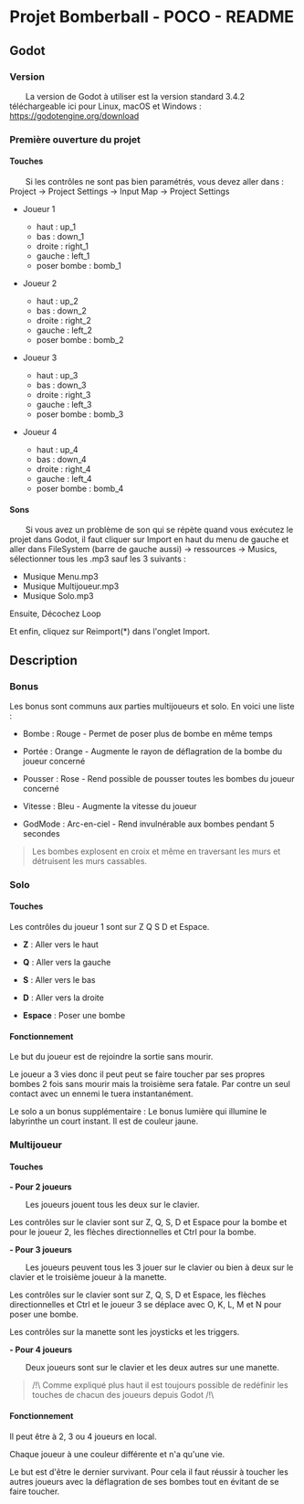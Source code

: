 # Projet Bomberball - POCO - README
## Godot
### Version

&ensp;&ensp;&ensp;&ensp;La version de Godot à utiliser est la version standard 3.4.2 téléchargeable ici pour Linux, macOS et Windows : https://godotengine.org/download

### Première ouverture du projet

#### Touches
&ensp;&ensp;&ensp;&ensp;Si les contrôles ne sont pas bien paramétrés, vous devez aller dans : Project ->  Project Settings ->  Input Map ->  Project Settings



- Joueur 1
    - haut : up_1
    - bas : down_1
    - droite : right_1
    - gauche : left_1
    - poser bombe : bomb_1


- Joueur 2
    - haut : up_2
    - bas : down_2
    - droite : right_2
    - gauche : left_2
    - poser bombe : bomb_2


- Joueur 3
    - haut : up_3
    - bas : down_3
    - droite : right_3
    - gauche : left_3
    - poser bombe : bomb_3


- Joueur 4
    - haut : up_4
    - bas : down_4
    - droite : right_4
    - gauche : left_4
    - poser bombe : bomb_4


#### Sons
&ensp;&ensp;&ensp;&ensp;Si vous avez un problème de son qui se répète quand vous exécutez le projet dans Godot, il faut cliquer sur Import en haut du menu de gauche et aller dans FileSystem (barre de gauche aussi)  -> ressources -> Musics, sélectionner tous les .mp3 sauf les 3 suivants :
            
- Musique Menu.mp3
- Musique Multijoueur.mp3
- Musique Solo.mp3
            
Ensuite, Décochez Loop

Et enfin, cliquez sur Reimport(*) dans l'onglet Import.



## Description
### Bonus
Les bonus sont communs aux parties multijoueurs et solo. En voici une liste :

- Bombe : Rouge - Permet de poser plus de bombe en même temps

- Portée : Orange - Augmente le rayon de déflagration de la bombe du joueur concerné

- Pousser : Rose - Rend possible de pousser toutes les bombes du joueur concerné

- Vitesse : Bleu - Augmente la vitesse du joueur

- GodMode : Arc-en-ciel - Rend invulnérable aux bombes pendant 5 secondes
       
>Les bombes explosent en croix et même en traversant les murs et détruisent les murs cassables.


### Solo
#### Touches

Les contrôles du joueur 1 sont sur Z Q S D et Espace.

- **Z** : Aller vers le haut

- **Q** : Aller vers la gauche

- **S** : Aller vers le bas

- **D** : Aller vers la droite

- **Espace** : Poser une bombe
           
#### Fonctionnement
            
Le but du joueur est de rejoindre la sortie sans mourir.

Le joueur a 3 vies donc il peut peut se faire toucher par ses propres bombes 2 fois sans mourir mais la troisième sera fatale. Par contre un seul contact avec un ennemi le tuera instantanément.

Le solo a un bonus supplémentaire : Le bonus lumière qui illumine le labyrinthe un court instant. Il est de couleur jaune.


### Multijoueur

#### Touches
**- Pour 2 joueurs**

&ensp;&ensp;&ensp;&ensp;Les joueurs jouent tous les deux sur le clavier.

Les contrôles sur le clavier sont sur Z, Q, S, D et Espace pour la bombe et pour le joueur 2, les flèches directionnelles et Ctrl pour la bombe.

**- Pour 3 joueurs**

&ensp;&ensp;&ensp;&ensp;Les joueurs peuvent tous les 3 jouer sur le clavier ou bien à deux sur le clavier et le troisième joueur à la manette.

Les contrôles sur le clavier sont sur Z, Q, S, D et Espace, les flèches directionnelles et Ctrl et le joueur 3 se déplace avec O, K, L, M et N pour poser une bombe.

Les contrôles sur la manette sont les joysticks et les triggers.

**- Pour 4 joueurs**

&ensp;&ensp;&ensp;&ensp;Deux joueurs sont sur le clavier et les deux autres sur une manette. 
                
> /!\ Comme expliqué plus haut il est toujours possible de redéfinir les touches de chacun des joueurs depuis Godot /!\
            
#### Fonctionnement
            
Il peut être à 2, 3 ou 4 joueurs en local.

Chaque joueur à une couleur différente et n'a qu'une vie.

Le but est d'être le dernier survivant. Pour cela il faut réussir à toucher les autres joueurs avec la déflagration de ses bombes tout en évitant de se faire toucher.
